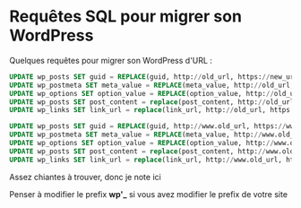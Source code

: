 # Requêtes SQL pour migrer son WordPress

Quelques requêtes pour migrer son WordPress d'URL :

``` sql
UPDATE wp_posts SET guid = REPLACE(guid, http://old_url, https://new_url) WHERE guid LIKE %http://old_url%;
UPDATE wp_postmeta SET meta_value = REPLACE(meta_value, http://old_url, https://new_url) WHERE meta_value LIKE %http://old_url%;
UPDATE wp_options SET option_value = REPLACE(option_value, http://old_url, https://new_url) WHERE option_value LIKE %http://old_url%;
UPDATE wp_posts SET post_content = replace(post_content, http://old_url, https://new_url) WHERE post_content LIKE %http://old_url%;
UPDATE wp_links SET link_url = replace(link_url, http://old_url, https://new_url) WHERE link_url LIKE %http://old_url%;

UPDATE wp_posts SET guid = REPLACE(guid, http://www.old_url, https://www.new_url) WHERE guid LIKE %http://www.old_url%;
UPDATE wp_postmeta SET meta_value = REPLACE(meta_value, http://www.old_url, https://www.new_url) WHERE meta_value LIKE %http://www.old_url%;
UPDATE wp_options SET option_value = REPLACE(option_value, http://www.old_url, https://www.new_url) WHERE option_value LIKE %http://www.old_url%;
UPDATE wp_posts SET post_content = replace(post_content, http://www.old_url, https://www.new_url) WHERE post_content LIKE %http://www.old_url%;
UPDATE wp_links SET link_url = replace(link_url, http://www.old_url, https://www.new_url) WHERE link_url LIKE %http://www.old_url%;
```

Assez chiantes à trouver, donc je note ici

Penser à modifier le prefix **wp'_** si vous avez modifier le prefix de
votre site

